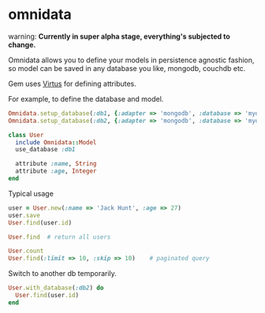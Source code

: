 # omnidata

warning:
**Currently in super alpha stage, everything's subjected to change.**

Omnidata allows you to define your models in persistence agnostic fashion, so 
model can be saved in any database you like, mongodb, couchdb etc. 

Gem uses [Virtus](https://github.com/solnic/virtus#readme) for defining attributes.

For example, to define the database and model.

``` ruby
Omnidata.setup_database(:db1, {:adapter => 'mongodb', :database => 'mydb'})
Omnidata.setup_database(:db2, {:adapter => 'mongodb', :database => 'mydb2'})

class User
  include Omnidata::Model
  use_database :db1

  attribute :name, String
  attribute :age, Integer
end
```

Typical usage

``` ruby
user = User.new(:name => 'Jack Hunt', :age => 27)
user.save
User.find(user.id)

User.find  # return all users

User.count
User.find(:limit => 10, :skip => 10)    # paginated query
```

Switch to another db temporarily.

``` ruby
User.with_database(:db2) do
  User.find(user.id)
end
```


